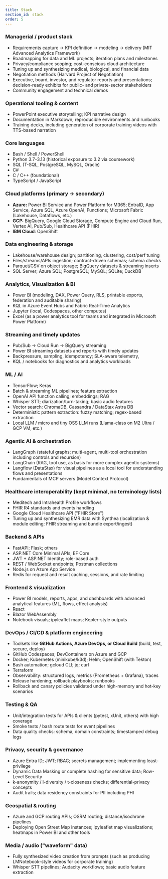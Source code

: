 ```yaml
---
title: Stack
section_id: stack
order: 5
---
```


### Managerial / product stack
* Requirements capture → KPI definition → modeling → delivery (MIT Advanced Analytics Framework)
* Roadmapping for data and ML projects; iteration plans and milestones
* Privacy/compliance scoping; cost-conscious cloud architecture
* Tuning up and synthesizing medical, biological, and financial data
* Negotiation methods (Harvard Project of Negotiation)
* Executive, board, investor, and regulator reports and presentations; decision-ready exhibits for public- and private-sector stakeholders
* Community engagement and technical demos

### Operational tooling & content
* PowerPoint executive storytelling; KPI narrative design
* Documentation in Markdown; reproducible environments and runbooks
* Training decks, including generation of corporate training videos with TTS-based narration

### Core languages
* Bash / Shell / PowerShell
* Python 3.7–3.13 (historical exposure to 3.2 via coursework)
* SQL (T-SQL, PostgreSQL, MySQL, Oracle)
* C#
* C / C++ (foundational)
* TypeScript / JavaScript

### Cloud platforms (primary → secondary)
* **Azure:** Power BI Service and Power Platform for M365; EntraID, App Service, Azure SQL, Azure OpenAI, Functions; Microsoft Fabric (Lakehouse, Dataflows, etc.)
* **GCP:** BigQuery, Google Cloud Storage, Compute Engine and Cloud Run, Vertex AI, Pub/Sub, Healthcare API (FHIR)
* **IBM Cloud**: OpenShift

### Data engineering & storage
* Lakehouse/warehouse design; partitioning, clustering, cost/perf tuning
* Files/streams/APIs ingestion; contract-driven schemas; schema checks
* Parquet/CSV on object storage; BigQuery datasets & streaming inserts
* SQL Server; Azure SQL; PostgreSQL; MySQL; SQLite; DuckDB

### Analytics, Visualization & BI
* Power BI (modeling, DAX, Power Query, RLS, printable exports, federation and auditable sharing)
* KQL in Azure Event Hubs and Fabric Real-Time Analytics
* Jupyter (local, Codespaces, other computes)
* Excel (as a power analytics tool for teams and integrated in Microsoft Power Platform)

### Streaming and timely updates
* Pub/Sub → Cloud Run → BigQuery streaming
* Power BI streaming datasets and reports with timely updates
* Backpressure, sampling, idempotency; SLA-aware telemetry,
* KQL / notebooks for diagnostics and analytics workloads

### ML / AI
* TensorFlow; Keras
* Batch & streaming ML pipelines; feature extraction
* OpenAI API function calling; embeddings; RAG
* Whisper STT; diarization/turn-taking; basic audio features
* Vector search: ChromaDB, Cassandra / DataStax Astra DB
* Deterministic pattern extraction: fuzzy matching; regex-based extraction
* Local LLM / micro and tiny OSS LLM runs (Llama-class on M2 Ultra / GCP VM, etc.)

### Agentic AI & orchestration
* LangGraph (stateful graphs; multi-agent, multi-tool orchestration including controls and recursion)
* LangChain (RAG, tool use, as basis for more complex agentic systems)
* Langflow (DataStax) for visual pipelines as a local tool for understanding flows and presentations
* Fundamentals of MCP servers (Model Context Protocol)

### Healthcare interoperability (kept minimal, no terminology lists)
* Meditech and Intrahealth Profile workflows
* FHIR R4 standards and events handling
* Google Cloud Healthcare API ("FHIR Store")
* Tuning up and synthesizing EMR data with Synthea (localization & module editing; FHIR streaming and bundle export/ingest)

### Backend & APIs
* FastAPI; Flask; others
* ASP.NET Core Minimal APIs; EF Core
* JWT + ASP.NET Identity; role-based auth
* REST / WebSocket endpoints; Postman collections
* Node.js on Azure App Service
* Redis for request and result caching, sessions, and rate limiting

### Frontend & visualization
* Power BI models, reports, apps, and dashboards with advanced analytical features (ML, flows, effect analysis)
* React 
* Blazor WebAssembly 
* Notebook visuals; ipyleaflet maps; Kepler-style outputs 

### DevOps / CI/CD & platform engineering
* Toolsets like **GitHub Actions, Azure DevOps, or Cloud Build** (build, test, secure, deploy)
* GitHub Codespaces; DevContainers on Azure and GCP
* Docker; Kubernetes (minikube/k3d); Helm; OpenShift (with Tekton)
* Bash automation; gcloud CLI; jq; curl
* Terraform
* Observability: structured logs, metrics (Prometheus + Grafana), traces
* Release hardening; rollback playbooks; runbooks
* Rollback and canary policies validated under high-memory and hot-key scenarios

### Testing & QA
* Unit/integration tests for APIs & clients (pytest, xUnit, others) with high coverage
* Smoke tests / bash route tests for event pipelines
* Data quality checks: schema, domain constraints; timestamped debug logs

### Privacy, security & governance
* Azure Entra ID; JWT; RBAC; secrets management; implementing least-privilege
* Dynamic Data Masking or complete hashing for sensitive data; Row-Level Security
* k-anonymity / l-diversity / t-closeness checks; differential-privacy concepts
* Audit trails; data residency constraints for PII including PHI

### Geospatial & routing
* Azure and GCP routing APIs; OSRM routing; distance/isochrone pipelines
* Deploying Open Street Map instances; ipyleaflet map visualizations; heatmaps in Power BI and other tools

### Media / audio ("waveform" data)
* Fully synthesized video creation from prompts (such as producing LMNotebook-style videos for corporate training)
* Whisper STT pipelines; Audacity workflows; basic audio feature extraction
